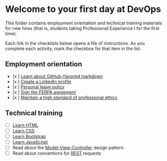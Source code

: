 # Welcome to your first day at DevOps

This folder contains employment orientation and technical training materials for new hires (that is, students taking Professional Experience I for the first time).

Each link in the checklists below opens a file of instructions. As you complete each activity, mark the checkbox for that item in the list.

## Employment orientation

- [x ] [Learn about GitHub-flavored markdown](./githubFlavoredMarkdown.md)
- [x ] [Create a LinkedIn profile](./createLinkedInProfile.md)
- [x ] [Personal leave policy](./personalLeavePolicy.md)
- [x ] [Sign the FERPA agreement](./signFERPA.md)
- [x ] [Maintain a high standard of professional ethics](./ethics.md)

## Technical training

- [ ] [Learn HTML](./learnHTML.md)
- [ ] [Learn CSS](./learnCSS.md)
- [ ] [Learn Bootstrap](./learnBootstrap.md)
- [ ] [Learn JavaScript](./learnJavaScript.md)
- [ ] Read about the [Model-View-Controller](https://en.wikipedia.org/wiki/Model%E2%80%93view%E2%80%93controller) design pattern
- [ ] Read about conventions for [REST](http://microformats.org/wiki/rest/urls) requests
